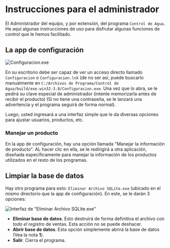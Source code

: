 # Instrucciones para el administrador

El Administrador del equipo, y por extensión, del programa `Control de Agua`. He aquí algunas instrucciones de
uso para disfrutar algunas funciones de control que le hemos facilitado.

## La app de configuración

![Configuracion.exe](https://controldeagua.github.io/ControlDeAgua-docs/admin_gui.png)

En su escritorio debe ser capaz de ver un acceso directo llamado `Configuracion` o `Configuracion.lnk` (de no ser así, puede buscarlo manualmente
en `C:/Archivos de Programa/Control de Agua/build/exe.win32-3.8/Configuracion.exe`. Una vez que lo abra, se le pedirá su clave especial de administrador (intente
memorizarla antes de recibir el producto) (Si no tiene una contraseña, se le lanzará una advertencia y el programa seguirá de forma normal).

Luego, usted ingresará a una interfaz simple que le da diversas opciones para ajustar usuarios, productos, etc.

### Manejar un producto

En la app de configuración, hay una opción llamada "Manejar la información de producto". AL hacer clic en ella, se le redirigirá a otra aplicación, diseñada
específicamente para manejar la información de los productos utilizados en el resto de los programas.

## Limpiar la base de datos

Hay otro programa para esto: `Eliminar Archivo SQLite.exe` (ubicado en el mismo directorio que la app de configuración). En este, se le darán 3 opciones:

![Interfaz de "Eliminar Archivo SQLite.exe"](https://controldeagua.github.io/ControlDeAgua-docs/delete-db_interface.png)

- **Eliminar base de datos**. Esto destruirá de forma definitiva el archivo con _todo el registro_ de ventas. Esta acción no se puede deshacer.
- **Abrir base de datos**. Esta opción simplemente abrirá la base de datos (Vea la nota **1**).
- **Salir**. Cierra el programa.
